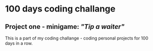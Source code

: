 # 100 days coding challange

## Project one - minigame: *"Tip a waiter"*


This is a part of my coding challange - coding personal projects for 100 days in a row. 